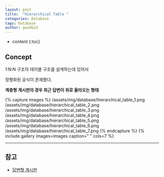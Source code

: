 ```yaml
---
layout: post
title:  "Hierarchical Table "
categories: Database
tags: Database
author: goodGid
---
```

* content
{:toc}


## Concept

1:N:N 구조의 테이블 구조를 설계하는데 있어서

정형화된 공식이 존재했다.

<b>계층형 게시판의 경우 최근 답변이 위로 올라오는 형태</b>



{% capture images %}
    /assets/img/database/hierarchical_table_1.png
    /assets/img/database/hierarchical_table_2.png
    /assets/img/database/hierarchical_table_3.png
    /assets/img/database/hierarchical_table_4.png
    /assets/img/database/hierarchical_table_5.png
    /assets/img/database/hierarchical_table_6.png
    /assets/img/database/hierarchical_table_7.png
{% endcapture %}
{% include gallery images=images caption=" " cols=7 %}


---

## 참고

* [답변형 게시판](http://vkein.tistory.com/entry/%EB%8B%B5%EB%B3%80%ED%98%95-%EA%B2%8C%EC%8B%9C%ED%8C%90)
